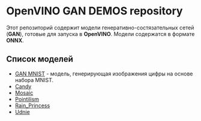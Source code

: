 # OpenVINO GAN DEMOS repository

Этот репозиторий содержит модели генеративно-состязательных сетей (__GAN__), готовые для запуска в __OpenVINO__. Модели содержатся в формате __ONNX__. 

## Список моделей

- [GAN MNIST](sources/models/MNIST) - модель, генерирующая изображения цифры на основе набора MNIST.
- [Candy](sources/models/Candy)
- [Mosaic](sources/models/Mosaic)
- [Pointilism](sources/models/Pointilism)
- [Rain_Princess](sources/models/Rain_Princess)
- [Udnie](sources/models/Udnie)

